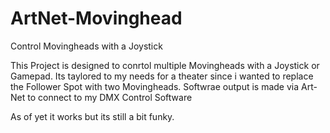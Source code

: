 # ArtNet-Movinghead
Control Movingheads with a Joystick

This Project is designed to conrtol multiple Movingheads with a Joystick or Gamepad.
Its taylored to my needs for a theater since i wanted to replace the Follower Spot with two Movingheads.
Softwrae output is made via Art-Net to connect to my DMX Control Software

As of yet it works but its still a bit funky.

